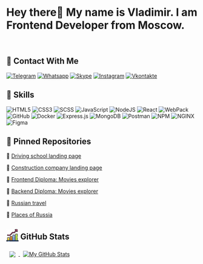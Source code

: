 <h1 style="font-weight: bold">Hey there👋 My name is Vladimir. I am Frontend Developer from Moscow.</h1>

<br>

<h2 style="font-weight: bold">📮 Contact With Me</h2>

[![Telegram](https://img.shields.io/badge/Telegram-00A7B1?style=plastic&logo=Telegram)](https://t.me/At0m234)
[![Whatsapp](https://img.shields.io/badge/WhatsApp-00A7B1?style=plastic&logo=Whatsapp)](https://wa.me/79995505035)
[![Skype](https://img.shields.io/badge/Skype-00A7B1?style=plastic&logo=Skype)](https://join.skype.com/invite/dBOxpkGjhXLa)
[![Instagram](https://img.shields.io/badge/Instagram-00A7B1?style=plastic&logo=Instagram)](https://www.instagram.com/vladimir.olegovich90)
[![Vkontakte](https://img.shields.io/badge/Vkontakte-00A7B1?style=plastic&logo=Vk&logoColor=003153)](https://vk.com/ilinvo)

<h2 style="font-weight: bold">💼 Skills</h2>

![HTML5](https://img.shields.io/badge/HTML5-00A7B1?style=plastic&logo=HTML5)
![CSS3](https://img.shields.io/badge/CSS3-00A7B1?style=plastic&logo=css3&logoColor=003153)
![SCSS](https://img.shields.io/badge/SCSS-00A7B1?style=plastic&logo=sass)
![JavaScript](https://img.shields.io/badge/JavaScript-00A7B1?style=plastic&logo=JavaScript)
![NodeJS](https://img.shields.io/badge/Node.js-00A7B1?style=plastic&logo=node.js)
![React](https://img.shields.io/badge/ReactJS-00A7B1?style=plastic&logo=React)
![WebPack](https://img.shields.io/badge/Webpack-00A7B1?style=plastic&logo=WebPack)
![GitHub](https://img.shields.io/badge/GitHub-00A7B1?style=plastic&logo=GitHub)
![Docker](https://img.shields.io/badge/Docker-00A7B1?style=plastic&logo=docker&logoColor=003153)
![Express.js](https://img.shields.io/badge/Express-00A7B1?style=plastic&logo=Express)
![MongoDB](https://img.shields.io/badge/MongoDB-00A7B1?style=plastic&logo=MongoDB)
![Postman](https://img.shields.io/badge/Postman-informational?style=flat&logo=Postman&color=00A7B1)
![NPM](https://img.shields.io/badge/NPM-informational?style=flat&logo=npm&color=00A7B1)
![NGINX](https://img.shields.io/badge/NGINX-informational?style=flat&logo=nginx&color=00A7B1)
![Figma](https://img.shields.io/badge/Figma-informational?style=flat&logo=Figma&color=00A7B1)


<!-- ![](https://img.shields.io/badge/Code-Angular-informational?style=flat&logo=angular&logoColor=white&color=4AB197)
![](https://img.shields.io/badge/Code-Ionic-informational?style=flat&logo=ionic&logoColor=white&color=4AB197)
![](https://img.shields.io/badge/Code-React-informational?style=flat&logo=react&logoColor=white&color=4AB197)
![](https://img.shields.io/badge/Code-Redux-informational?style=flat&logo=Redux&logoColor=white&color=4AB197)
![](https://img.shields.io/badge/Code-Gatsby-informational?style=flat&logo=gatsby&logoColor=white&color=4AB197)
![](https://img.shields.io/badge/Code-JavaScript-informational?style=flat&logo=JavaScript&logoColor=white&color=4AB197)
![](https://img.shields.io/badge/Code-TypeScript-informational?style=flat&logo=TypeScript&logoColor=white&color=4AB197)
![](https://img.shields.io/badge/Code-GreenSock-informational?style=flat&logo=GreenSock&logoColor=white&color=4AB197)
![](https://img.shields.io/badge/Code-Java-informational?style=flat&logo=Java&logoColor=white&color=4AB197)
![](https://img.shields.io/badge/Code-SpringBoot-informational?style=flat&logo=Spring&logoColor=white&color=4AB197)
![](https://img.shields.io/badge/Code-CSharp-informational?style=flat&logo=c-sharp&logoColor=white&color=4AB197)
![](https://img.shields.io/badge/Code-.NET-informational?style=flat&logo=.net&logoColor=white&color=4AB197)
![](https://img.shields.io/badge/Code-SwiftUI-informational?style=flat&logo=swift&logoColor=white&color=4AB197)
![](https://img.shields.io/badge/Code-MongoDB-informational?style=flat&logo=MongoDB&logoColor=white&color=4AB197)
![](https://img.shields.io/badge/Code-MySQL-informational?style=flat&logo=MySQL&logoColor=white&color=4AB197) -->

<!-- <details>
<summary>More Skills</summary>
<br>

![](https://img.shields.io/badge/Style-CSS-informational?style=flat&logo=css3&logoColor=white&color=4AB197)
![](https://img.shields.io/badge/Style-Tailwind-informational?style=flat&logo=Tailwind-CSS&logoColor=white&color=4AB197)
![](https://img.shields.io/badge/Style-Sass-informational?style=flat&logo=Sass&logoColor=white&color=4AB197)
![](https://img.shields.io/badge/Style-Stylus-informational?style=flat&logo=Stylus&logoColor=white&color=4AB197)

<br>

![](https://img.shields.io/badge/Test-Jasmine-informational?style=flat&logo=Jasmine&logoColor=white&color=4AB197)
![](https://img.shields.io/badge/Test-Jest-informational?style=flat&logo=jest&logoColor=white&color=4AB197)
![](https://img.shields.io/badge/Test-Mocha-informational?style=flat&logo=Mocha&logoColor=white&color=4AB197)
![](https://img.shields.io/badge/Test-Cypress-informational?style=flat&logo=Cypress&logoColor=white&color=4AB197)
![](https://img.shields.io/badge/Test-Cypress-informational?style=flat&logo=Cypress&logoColor=white&color=4AB197)

<br>

![](https://img.shields.io/badge/Tools-Pivotal-informational?style=flat&logo=Pivotal-Tracker&logoColor=white&color=4AB197)
![](https://img.shields.io/badge/Tools-NGINX-informational?style=flat&logo=nginx&logoColor=white&color=4AB197)
![](https://img.shields.io/badge/Tools-Netlify-informational?style=flat&logo=netlify&logoColor=white&color=4AB197)
![](https://img.shields.io/badge/Tools-Jenkins-informational?style=flat&logo=jenkins&logoColor=white&color=4AB197)
![](https://img.shields.io/badge/Tools-SonarQube-informational?style=flat&logo=SonarQube&logoColor=white&color=4AB197)
![](https://img.shields.io/badge/Tools-Actions-informational?style=flat&logo=github-actions&logoColor=white&color=4AB197)
![](https://img.shields.io/badge/Tools-NPM-informational?style=flat&logo=npm&logoColor=white&color=4AB197)
![](https://img.shields.io/badge/Tools-Postman-informational?style=flat&logo=Postman&logoColor=white&color=4AB197)
![](https://img.shields.io/badge/Tools-Photoshop-informational?style=flat&logo=Adobe-Photoshop&logoColor=white&color=4AB197)
![](https://img.shields.io/badge/Tools-Illustrator-informational?style=flat&logo=Adobe-Illustrator&logoColor=white&color=4AB197)
![](https://img.shields.io/badge/Tools-AdobeXD-informational?style=flat&logo=Adobe-XD&logoColor=white&color=4AB197)
![](https://img.shields.io/badge/Tools-GitHub-informational?style=flat&logo=GitHub&logoColor=white&color=4AB197)
![](https://img.shields.io/badge/Tools-GitLab-informational?style=flat&logo=GitLab&logoColor=white&color=4AB197)
![](https://img.shields.io/badge/Tools-Docker-informational?style=flat&logo=docker&logoColor=white&color=4AB197)
![](https://img.shields.io/badge/Tools-Bitbucket-informational?style=flat&logo=Bitbucket&logoColor=white&color=4AB197)
![](https://img.shields.io/badge/Tools-Jira-informational?style=flat&logo=Jira-Software&logoColor=white&color=4AB197)
![](https://img.shields.io/badge/Tools-Clubhouse-informational?style=flat&logo=Clubhouse&logoColor=white&color=4AB197)

</details>

<br> -->

<h2 style="font-weight: bold">📌 Pinned Repositories</h2>

<!-- <a href="https://github.com/braydoncoyer/tailwindcss-v2-dark-mode-template">
  <img align="center" style="margin:0.5rem" src="https://github-readme-stats.vercel.app/api/pin/?username=braydoncoyer&repo=tailwindcss-v2-dark-mode-template&title_color=ffffff&text_color=c9cacc&icon_color=4AB197&bg_color=1A2B34" />
</a>

<a href="https://github.com/braydoncoyer/pomegradient">
  <img align="center" style="margin:0.5rem" src="https://github-readme-stats.vercel.app/api/pin/?username=braydoncoyer&repo=pomegradient&title_color=ffffff&text_color=c9cacc&icon_color=4AB197&bg_color=1A2B34" />
</a>  -->

<!-- 🔗[Frontend: Multi-page website of a microfinance organization with a personal account](https://github.com/At0m234/BeriFast)

🔗[Backend: Multi-page website of a microfinance organization with a personal account](https://github.com/At0m234/BeriFast-api.git/) -->

🔗 [Driving school landing page](https://github.com/At0m234/Drive.git)

🔗 [Сonstruction company landing page](https://github.com/At0m234/Nord.git)

🔗 [Frontend Diploma: Movies explorer](https://github.com/At0m234/movies-explorer-frontend.git)

🔗 [Backend Diploma: Movies explorer](https://github.com/At0m234/movies-explorer-api.git)

🔗 [Russian travel](https://github.com/At0m234/russian-travel.git)

🔗 [Places of Russia](https://github.com/At0m234/mesto.git)

<h2 style="font-weight: bold"><img src="growth32.png" style="margin-bottom: -5px"/> GitHub Stats </h2>
<!-- &#x1f4c8; -->
<a href="https://github.com/At0m234">
  <img align="center" style="margin:0.5rem; height:205px" src="https://github-readme-stats-seven-zeta-90.vercel.app/api/top-langs/?username=At0m234&theme=transparent" />
</a>

<a href="https://github.com/At0m234">
  <img align="center" style="margin:0.5rem; height:205px" src="https://github-readme-stats-seven-zeta-90.vercel.app/api?username=At0m234&show_icons=true&theme=transparent" alt="My GitHub Stats" />
</a>

  <!-- [![Anurag's GitHub stats](https://github-readme-stats.vercel.app/api?username=At0m234&show_icons=true&theme=tokyonight)](https://github.com/anuraghazra/github-readme-stats) -->